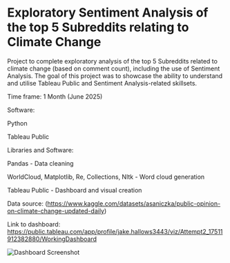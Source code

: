 # Exploratory Sentiment Analysis of the top 5 Subreddits relating to Climate Change 
Project to complete exploratory analysis of the top 5 Subreddits related to climate change (based on comment count), including the use of Sentiment Analysis. The goal of this project was to showcase the ability to understand and utilise Tableau Public and Sentiment Analysis-related skillsets. 

Time frame: 1 Month (June 2025)

Software:

Python

Tableau Public

Libraries and Software: 

Pandas - Data cleaning

WorldCloud, Matplotlib, Re, Collections, Nltk - Word cloud generation

Tableau Public - Dashboard and visual creation


Data source: (https://www.kaggle.com/datasets/asaniczka/public-opinion-on-climate-change-updated-daily)


Link to dashboard: https://public.tableau.com/app/profile/jake.hallows3443/viz/Attempt2_17511912382880/WorkingDashboard


![Dashboard Screenshot](https://github.com/user-attachments/assets/6b391f02-0eb0-4e42-abac-41862a6efa92)
